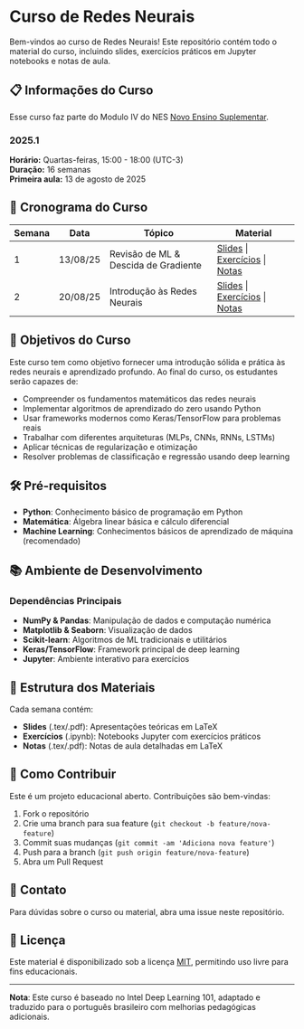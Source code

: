 # Curso de Redes Neurais

Bem-vindos ao curso de Redes Neurais! Este repositório contém todo o material do curso, incluindo slides, exercícios práticos em Jupyter notebooks e notas de aula.

## 📋 Informações do Curso

Esse curso faz parte do Modulo IV do NES [Novo Ensino Suplementar](https://www.novoensinosuplementar.com/sobre-o-nes/saiba-mais). 

### 2025.1

**Horário:** Quartas-feiras, 15:00 - 18:00 (UTC-3)  
**Duração:** 16 semanas  
**Primeira aula:** 13 de agosto de 2025

## 📅 Cronograma do Curso

| Semana | Data | Tópico | Material |
|--------|------|--------|----------|
| 1 | 13/08/25 | Revisão de ML & Descida de Gradiente | [Slides](semana01/slides/) \| [Exercícios](semana01/exercicios/) \| [Notas](semana01/notas/) |
| 2 | 20/08/25 | Introdução às Redes Neurais| [Slides](semana02/slides/) \| [Exercícios](semana02/exercicios/) \| [Notas](semana02/notas/) |

## 🎯 Objetivos do Curso

Este curso tem como objetivo fornecer uma introdução sólida e prática às redes neurais e aprendizado profundo. Ao final do curso, os estudantes serão capazes de:

- Compreender os fundamentos matemáticos das redes neurais
- Implementar algoritmos de aprendizado do zero usando Python
- Usar frameworks modernos como Keras/TensorFlow para problemas reais
- Trabalhar com diferentes arquiteturas (MLPs, CNNs, RNNs, LSTMs)
- Aplicar técnicas de regularização e otimização
- Resolver problemas de classificação e regressão usando deep learning

## 🛠️ Pré-requisitos

- **Python**: Conhecimento básico de programação em Python
- **Matemática**: Álgebra linear básica e cálculo diferencial
- **Machine Learning**: Conhecimentos básicos de aprendizado de máquina (recomendado)

## 📚 Ambiente de Desenvolvimento


### Dependências Principais
- **NumPy & Pandas**: Manipulação de dados e computação numérica
- **Matplotlib & Seaborn**: Visualização de dados
- **Scikit-learn**: Algoritmos de ML tradicionais e utilitários
- **Keras/TensorFlow**: Framework principal de deep learning
- **Jupyter**: Ambiente interativo para exercícios

## 📖 Estrutura dos Materiais

Cada semana contém:
- **Slides** (.tex/.pdf): Apresentações teóricas em LaTeX
- **Exercícios** (.ipynb): Notebooks Jupyter com exercícios práticos
- **Notas** (.tex/.pdf): Notas de aula detalhadas em LaTeX

## 🤝 Como Contribuir

Este é um projeto educacional aberto. Contribuições são bem-vindas:
1. Fork o repositório
2. Crie uma branch para sua feature (`git checkout -b feature/nova-feature`)
3. Commit suas mudanças (`git commit -am 'Adiciona nova feature'`)
4. Push para a branch (`git push origin feature/nova-feature`)
5. Abra um Pull Request

## 📧 Contato

Para dúvidas sobre o curso ou material, abra uma issue neste repositório.

## 📄 Licença

Este material é disponibilizado sob a licença [MIT](LICENSE), permitindo uso livre para fins educacionais.

---

**Nota**: Este curso é baseado no Intel Deep Learning 101, adaptado e traduzido para o português brasileiro com melhorias pedagógicas adicionais.